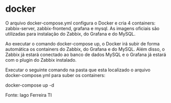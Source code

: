 # docker

O arquivo docker-compose.yml configura o Docker e cria 4 containers: zabbix-server, zabbix-frontend, grafana e mysql. As imagens oficiais são utilizadas para instalação do Zabbix, do Grafana e do MySQL.

Ao executar o comando docker-compose up, o Docker irá subir de forma automática os containers do Zabbix, do Grafana e do MySQL. Além disso, o Zabbix já estará conectado ao banco de dados MySQL e o Grafana já estará com o plugin do Zabbix instalado.

Executar o seguinte comando na pasta que esta localizado o arquivo docker-compose.yml para suber os containers:

docker-compose up -d

Fonte: Iago Ferreira TI 
